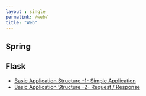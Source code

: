 ```yaml
---
layout : single
permalink: /web/
title: "Web"
---
```


## Spring

## Flask

* [Basic Application Structure -1- Simple Application](/flask-basicstructure1)
* [Basic Application Structure -2- Request / Response](/flask-basicstructure2)

